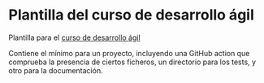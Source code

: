 # Plantilla del curso de desarrollo ágil 

Plantilla para el [curso de desarrollo ágil](https://jj.github.io/curso-tdd)

Contiene el mínimo para un proyecto, incluyendo una GitHub action que
comprueba la presencia de ciertos ficheros, un directorio para los
tests, y otro para la documentación.
